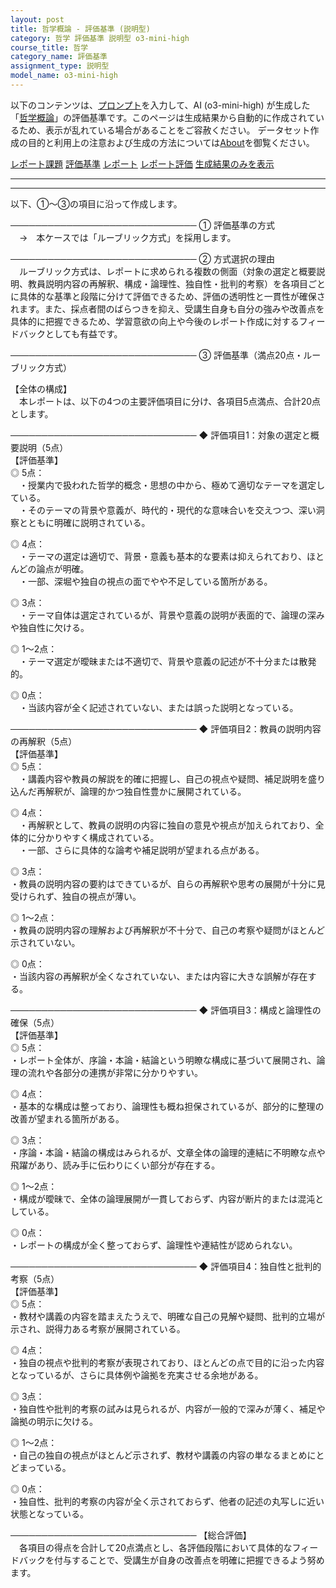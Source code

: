 ```yaml
---
layout: post
title: 哲学概論 - 評価基準 (説明型)
category: 哲学 評価基準 説明型 o3-mini-high
course_title: 哲学
category_name: 評価基準
assignment_type: 説明型
model_name: o3-mini-high
---
```


以下のコンテンツは、[プロンプト](https://github.com/takedatoshiyuki/synthetic_assignments/tree/main/generated/哲学/o3-mini-high/prompt_評価基準-説明型.md)を入力して、AI (o3-mini-high) が生成した「[哲学概論](/contents/哲学/)」の評価基準です。このページは生成結果から自動的に作成されているため、表示が乱れている場合があることをご容赦ください。
データセット作成の目的と利用上の注意および生成の方法については[About](/About)を御覧ください。

[レポート課題](../レポート課題-説明型)
[評価基準](../評価基準-説明型)
[レポート](../レポート-説明型)
[レポート評価](../レポート評価-説明型)
[生成結果のみを表示](https://github.com/takedatoshiyuki/synthetic_assignments/tree/main/generated/哲学/o3-mini-high/評価基準-説明型.md)
  

***
***
  
以下、①～③の項目に沿って作成します。

──────────────────────────────
① 評価基準の方式  
　→　本ケースでは「ルーブリック方式」を採用します。

──────────────────────────────
② 方式選択の理由  
　ルーブリック方式は、レポートに求められる複数の側面（対象の選定と概要説明、教員説明内容の再解釈、構成・論理性、独自性・批判的考察）を各項目ごとに具体的な基準と段階に分けて評価できるため、評価の透明性と一貫性が確保されます。また、採点者間のばらつきを抑え、受講生自身も自分の強みや改善点を具体的に把握できるため、学習意欲の向上や今後のレポート作成に対するフィードバックとしても有益です。

──────────────────────────────
③ 評価基準（満点20点・ルーブリック方式）  

【全体の構成】  
　本レポートは、以下の4つの主要評価項目に分け、各項目5点満点、合計20点とします。  

──────────────────────────────
◆ 評価項目1：対象の選定と概要説明（5点）  
【評価基準】  
◎ 5点：  
　・授業内で扱われた哲学的概念・思想の中から、極めて適切なテーマを選定している。  
　・そのテーマの背景や意義が、時代的・現代的な意味合いを交えつつ、深い洞察とともに明確に説明されている。  

◎ 4点：  
　・テーマの選定は適切で、背景・意義も基本的な要素は抑えられており、ほとんどの論点が明確。  
　・一部、深堀や独自の視点の面でやや不足している箇所がある。  

◎ 3点：  
　・テーマ自体は選定されているが、背景や意義の説明が表面的で、論理の深みや独自性に欠ける。  

◎ 1～2点：  
　・テーマ選定が曖昧または不適切で、背景や意義の記述が不十分または散発的。  

◎ 0点：  
　・当該内容が全く記述されていない、または誤った説明となっている。

──────────────────────────────
◆ 評価項目2：教員の説明内容の再解釈（5点）  
【評価基準】  
◎ 5点：  
　・講義内容や教員の解説を的確に把握し、自己の視点や疑問、補足説明を盛り込んだ再解釈が、論理的かつ独自性豊かに展開されている。  

◎ 4点：  
　・再解釈として、教員の説明の内容に独自の意見や視点が加えられており、全体的に分かりやすく構成されている。  
　・一部、さらに具体的な論考や補足説明が望まれる点がある。  

◎ 3点：  
	・教員の説明内容の要約はできているが、自らの再解釈や思考の展開が十分に見受けられず、独自の視点が薄い。  

◎ 1～2点：  
	・教員の説明内容の理解および再解釈が不十分で、自己の考察や疑問がほとんど示されていない。  

◎ 0点：  
	・当該内容の再解釈が全くなされていない、または内容に大きな誤解が存在する。

──────────────────────────────
◆ 評価項目3：構成と論理性の確保（5点）  
【評価基準】  
◎ 5点：  
	・レポート全体が、序論・本論・結論という明瞭な構成に基づいて展開され、論理の流れや各部分の連携が非常に分かりやすい。  

◎ 4点：  
	・基本的な構成は整っており、論理性も概ね担保されているが、部分的に整理の改善が望まれる箇所がある。  

◎ 3点：  
	・序論・本論・結論の構成はみられるが、文章全体の論理的連結に不明瞭な点や飛躍があり、読み手に伝わりにくい部分が存在する。  

◎ 1～2点：  
	・構成が曖昧で、全体の論理展開が一貫しておらず、内容が断片的または混沌としている。  

◎ 0点：  
	・レポートの構成が全く整っておらず、論理性や連結性が認められない。

──────────────────────────────
◆ 評価項目4：独自性と批判的考察（5点）  
【評価基準】  
◎ 5点：  
	・教材や講義の内容を踏まえたうえで、明確な自己の見解や疑問、批判的立場が示され、説得力ある考察が展開されている。  

◎ 4点：  
	・独自の視点や批判的考察が表現されており、ほとんどの点で目的に沿った内容となっているが、さらに具体例や論拠を充実させる余地がある。  

◎ 3点：  
	・独自性や批判的考察の試みは見られるが、内容が一般的で深みが薄く、補足や論拠の明示に欠ける。  

◎ 1～2点：  
	・自己の独自の視点がほとんど示されず、教材や講義の内容の単なるまとめにとどまっている。  

◎ 0点：  
	・独自性、批判的考察の内容が全く示されておらず、他者の記述の丸写しに近い状態となっている。

──────────────────────────────
【総合評価】  
　各項目の得点を合計して20点満点とし、各評価段階において具体的なフィードバックを付与することで、受講生が自身の改善点を明確に把握できるよう努めます。

